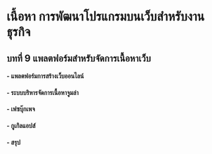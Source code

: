 # เนื้อหา การพัฒนาโปรแกรมบนเว็บสำหรับงานธุรกิจ
## บทที่ 9 แพลตฟอร์มสำหรับจัดการเนื้อหาเว็บ
#### - แพลตฟอร์มการสร้างเว็บออนไลน์	
#### - ระบบบริหารจัดการเนื้อหาจูมล่า	
#### - เฟซบุ๊กเพจ	
#### - กูเกิลแอปส์
#### - สรุป